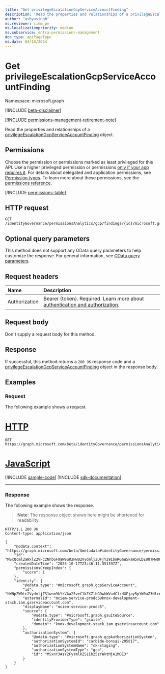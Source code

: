 ```yaml
---
title: "Get privilegeEscalationGcpServiceAccountFinding"
description: "Read the properties and relationships of a privilegeEscalationGcpServiceAccountFinding object."
author: "ashyasingh"
ms.reviewer: ciem_pm
ms.localizationpriority: medium
ms.subservice: entra-permissions-management
doc_type: apiPageType
ms.date: 04/18/2024
---
```


# Get privilegeEscalationGcpServiceAccountFinding
Namespace: microsoft.graph

[!INCLUDE [beta-disclaimer](../../includes/beta-disclaimer.md)]

[!INCLUDE [permissions-management-retirement-note](../../includes/permissions-management-retirement-note.md)]

Read the properties and relationships of a [privilegeEscalationGcpServiceAccountFinding](../resources/privilegeescalationgcpserviceaccountfinding.md) object.

## Permissions
Choose the permission or permissions marked as least privileged for this API. Use a higher privileged permission or permissions [only if your app requires it](/graph/permissions-overview#best-practices-for-using-microsoft-graph-permissions). For details about delegated and application permissions, see [Permission types](/graph/permissions-overview#permission-types). To learn more about these permissions, see the [permissions reference](/graph/permissions-reference).

<!-- { "blockType": "permissions", "name": "privilegeescalationgcpserviceaccountfinding_get" } -->
[!INCLUDE [permissions-table](../includes/permissions/privilegeescalationgcpserviceaccountfinding-get-permissions.md)]

## HTTP request

<!-- {
  "blockType": "ignored"
}
-->
```http
GET /identityGovernance/permissionsAnalytics/gcp/findings/{id}/microsoft.graph.privilegeEscalationGcpServiceAccountFinding
```

## Optional query parameters
This method does not support any OData query parameters to help customize the response. For general information, see [OData query parameters](/graph/query-parameters).

## Request headers
|Name|Description|
|:---|:---|
|Authorization|Bearer {token}. Required. Learn more about [authentication and authorization](/graph/auth/auth-concepts).|

## Request body
Don't supply a request body for this method.

## Response

If successful, this method returns a `200 OK` response code and a [privilegeEscalationGcpServiceAccountFinding](../resources/privilegeescalationgcpserviceaccountfinding.md) object in the response body.

## Examples

### Request
The following example shows a request.
# [HTTP](#tab/http)
<!-- {
  "blockType": "request",
  "name": "get_privilegeescalationgcpserviceaccountfinding"
}
-->
```http
GET https://graph.microsoft.com/beta/identityGovernance/permissionsAnalytics/gcp/findings/MSxQcml2aWxlZ2VFc2NhbGF0aW9uR2NwU2VydmljZUFjY291bnRGaW5kaW5nLDE0OTMwOQ/microsoft.graph.privilegeEscalationGcpServiceAccountFinding
```

# [JavaScript](#tab/javascript)
[!INCLUDE [sample-code](../includes/snippets/javascript/get-privilegeescalationgcpserviceaccountfinding-javascript-snippets.md)]
[!INCLUDE [sdk-documentation](../includes/snippets/snippets-sdk-documentation-link.md)]

---

### Response
The following example shows the response.
>**Note:** The response object shown here might be shortened for readability.
<!-- {
  "blockType": "response",
  "truncated": true,
  "@odata.type": "microsoft.graph.privilegeEscalationGcpServiceAccountFinding"
}
-->
```http
HTTP/1.1 200 OK
Content-type: application/json

{
    "@odata.context": "https://graph.microsoft.com/beta/$metadata#identityGovernance/permissionsAnalytics/gcp/findings/microsoft.graph.privilegeEscalationGcpServiceAccountFinding/$entity",
    "id": "MSxQcml2aWxlZ2VFc2NhbGF0aW9uR2NwU2VydmljZUFjY291bnRGaW5kaW5nLDE0OTMwOQ",
    "createdDateTime": "2023-10-17T23:46:11.351397Z",
    "permissionsCreepIndex": {
        "score": 1
    },
    "identity": {
        "@odata.type": "#microsoft.graph.gcpServiceAccount",
        "id": "bWNpZW0tc2VydmljZS1wcm9kYzVAa25veC1kZXZlbG9wbWVudC1zdGFjay5pYW0uZ3NlcnZpY2VhY2NvdW50LmNvbQ",
        "externalId": "mciem-service-prodc5@knox-development-stack.iam.gserviceaccount.com",
        "displayName": "mciem-service-prodc5",
        "source": {
            "@odata.type": "#microsoft.graph.gsuiteSource",
            "identityProviderType": "gsuite",
            "domain": "knox-development-stack.iam.gserviceaccount.com"
        },
        "authorizationSystem": {
            "@odata.type": "#microsoft.graph.gcpAuthorizationSystem",
            "authorizationSystemId": "carbide-bonsai-205017",
            "authorizationSystemName": "ck-staging",
            "authorizationSystemType": "gcp",
            "id": "MSxnY3AsY2FyYmlkZS1ib25zYWktMjA1MDE3"
        }
    }
}
```


